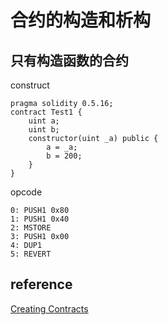 # 合约的构造和析构

## 只有构造函数的合约
construct
```
pragma solidity 0.5.16;
contract Test1 {
    uint a;
    uint b;
    constructor(uint _a) public {
        a = _a;
        b = 200;
    }
}
```

opcode
```
0: PUSH1 0x80
1: PUSH1 0x40
2: MSTORE
3: PUSH1 0x00
4: DUP1
5: REVERT
```
## reference

[Creating Contracts](https://solidity.readthedocs.io/en/v0.5.3/contracts.html)